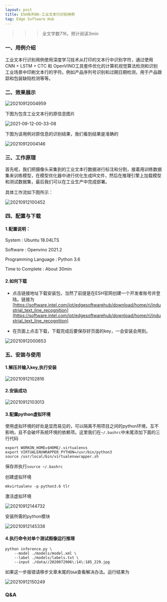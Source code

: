 ```yaml
---
layout: post
title: ESH系列06-工业文本行识别用例
tag: Edge Software Hub
---
```


>>> 全文字数716，预计阅读3min

### 一、用例介绍

工业文本行识别用例使用深度学习技术从打印的文本行中识别字符，通过使用 CNN + LSTM + CTC 和 OpenVINO工具套件优化的计算机视觉算法检测和识别工业场景中印刷文本行的字符。例如产品序列号识别和过期日期检测，用于产品跟踪和包装缺陷检测等等。

### 二、效果展示

![20210912004959](https://cdn.jsdelivr.net/gh/luckykang/picture_bed/blogs_images/20210912004959.png)

下图为包含工业文本行的原信息图片

![2021-09-12-00-33-08](https://cdn.jsdelivr.net/gh/luckykang/picture_bed/blogs_images/2021-09-12-00-33-08.png)

下图为该用例对原信息的识别结果，我们看到结果是准确的

![20210912004146](https://cdn.jsdelivr.net/gh/luckykang/picture_bed/blogs_images/20210912004146.png)

### 三、工作原理

首先呢，我们把摄像头采集到的工业文本行数据进行标注和分割，接着用训练数据集来训练模型，在模型优化器中进行优化生成IR文件，然后在推理引擎上加载模型和测试数据集，最后我们可以在工业生产中完成部署。

具体工作流如下图所示：

![20210912100452](https://cdn.jsdelivr.net/gh/luckykang/picture_bed/blogs_images/20210912100452.png)

### 四、配置与下载

#### 1.配置说明：

System : Ubuntu 18.04LTS

Software : Openvino 2021.2

Programming Language : Python 3.6

Time to Complete : About 30min

#### 2.如何下载

- 点击链接地址下载安装包，当然了前提是在ESH官网创建一个开发者账号并登陆。链接为[https://software.intel.com/iot/edgesoftwarehub/download/home/ri/industrial_text_line_recognition](https://software.intel.com/iot/edgesoftwarehub/download/home/ri/industrial_text_line_recognition)

- 在页面上点击下载，下载完成后要保存好页面的key，一会安装会用到。

![20210912000653](https://cdn.jsdelivr.net/gh/luckykang/picture_bed/blogs_images/20210912000653.png)

### 五、安装与使用

#### 1.解压并输入key,执行安装

![20210912102816](https://cdn.jsdelivr.net/gh/luckykang/picture_bed/blogs_images/20210912102816.png)

#### 2.安装成功

![20210912103013](https://cdn.jsdelivr.net/gh/luckykang/picture_bed/blogs_images/20210912103013.png)

#### 3.配置python虚拟环境

使用虚拟环境的好处是显而易见的，可以隔离不用项目之间的python环境，互不影响，且不会破坏系统环境的依赖项。这里我们在`~/.bashrc`中末尾添加下面的三行代码

    export WORKON_HOME=$HOME/.virtualenvs
    export VIRTUALENVWRAPPER_PYTHON=/usr/bin/python3
    source /usr/local/bin/virtualenvwrapper.sh

保存并执行`source ~/.bashrc`

创建虚拟环境

    mkvirtualenv -p python3.6 tlr

激活虚拟环境

![20210912144732](https://cdn.jsdelivr.net/gh/luckykang/picture_bed/blogs_images/20210912144732.png)

安装所需的python模块

![20210912145338](https://cdn.jsdelivr.net/gh/luckykang/picture_bed/blogs_images/20210912145338.png)

#### 4.执行命令对单个测试图像运行推理

    python inference.py \
        --model ./models/model.xml \
        --label ./models/labels.txt \
        --input ./data//2020072906\:14\:185_229.jpg

如果这一步报错请移步文章末尾的`Q&A`查看解决办法。运行结果为

![20210912150249](https://cdn.jsdelivr.net/gh/luckykang/picture_bed/blogs_images/20210912150249.png)





### Q&A

